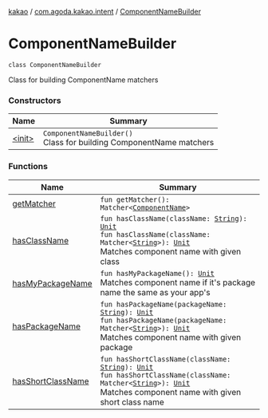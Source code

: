 [kakao](../../index.md) / [com.agoda.kakao.intent](../index.md) / [ComponentNameBuilder](./index.md)

# ComponentNameBuilder

`class ComponentNameBuilder`

Class for building ComponentName matchers

### Constructors

| Name | Summary |
|---|---|
| [&lt;init&gt;](-init-.md) | `ComponentNameBuilder()`<br>Class for building ComponentName matchers |

### Functions

| Name | Summary |
|---|---|
| [getMatcher](get-matcher.md) | `fun getMatcher(): Matcher<`[`ComponentName`](https://developer.android.com/reference/android/content/ComponentName.html)`>` |
| [hasClassName](has-class-name.md) | `fun hasClassName(className: `[`String`](https://kotlinlang.org/api/latest/jvm/stdlib/kotlin/-string/index.html)`): `[`Unit`](https://kotlinlang.org/api/latest/jvm/stdlib/kotlin/-unit/index.html)<br>`fun hasClassName(className: Matcher<`[`String`](https://kotlinlang.org/api/latest/jvm/stdlib/kotlin/-string/index.html)`>): `[`Unit`](https://kotlinlang.org/api/latest/jvm/stdlib/kotlin/-unit/index.html)<br>Matches component name with given class |
| [hasMyPackageName](has-my-package-name.md) | `fun hasMyPackageName(): `[`Unit`](https://kotlinlang.org/api/latest/jvm/stdlib/kotlin/-unit/index.html)<br>Matches component name if it's package name the same as your app's |
| [hasPackageName](has-package-name.md) | `fun hasPackageName(packageName: `[`String`](https://kotlinlang.org/api/latest/jvm/stdlib/kotlin/-string/index.html)`): `[`Unit`](https://kotlinlang.org/api/latest/jvm/stdlib/kotlin/-unit/index.html)<br>`fun hasPackageName(packageName: Matcher<`[`String`](https://kotlinlang.org/api/latest/jvm/stdlib/kotlin/-string/index.html)`>): `[`Unit`](https://kotlinlang.org/api/latest/jvm/stdlib/kotlin/-unit/index.html)<br>Matches component name with given package |
| [hasShortClassName](has-short-class-name.md) | `fun hasShortClassName(className: `[`String`](https://kotlinlang.org/api/latest/jvm/stdlib/kotlin/-string/index.html)`): `[`Unit`](https://kotlinlang.org/api/latest/jvm/stdlib/kotlin/-unit/index.html)<br>`fun hasShortClassName(className: Matcher<`[`String`](https://kotlinlang.org/api/latest/jvm/stdlib/kotlin/-string/index.html)`>): `[`Unit`](https://kotlinlang.org/api/latest/jvm/stdlib/kotlin/-unit/index.html)<br>Matches component name with given short class name |
